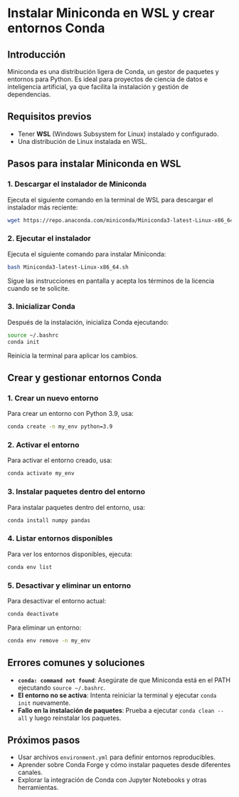 # Instalar Miniconda en WSL y crear entornos Conda

## Introducción
Miniconda es una distribución ligera de Conda, un gestor de paquetes y entornos para Python. Es ideal para proyectos de ciencia de datos e inteligencia artificial, ya que facilita la instalación y gestión de dependencias.

## Requisitos previos
- Tener **WSL** (Windows Subsystem for Linux) instalado y configurado.
- Una distribución de Linux instalada en WSL.

## Pasos para instalar Miniconda en WSL

### 1. Descargar el instalador de Miniconda
Ejecuta el siguiente comando en la terminal de WSL para descargar el instalador más reciente:
```bash
wget https://repo.anaconda.com/miniconda/Miniconda3-latest-Linux-x86_64.sh
```

### 2. Ejecutar el instalador
Ejecuta el siguiente comando para instalar Miniconda:
```bash
bash Miniconda3-latest-Linux-x86_64.sh
```
Sigue las instrucciones en pantalla y acepta los términos de la licencia cuando se te solicite.

### 3. Inicializar Conda
Después de la instalación, inicializa Conda ejecutando:
```bash
source ~/.bashrc
conda init
```
Reinicia la terminal para aplicar los cambios.

## Crear y gestionar entornos Conda

### 1. Crear un nuevo entorno
Para crear un entorno con Python 3.9, usa:
```bash
conda create -n my_env python=3.9
```

### 2. Activar el entorno
Para activar el entorno creado, usa:
```bash
conda activate my_env
```

### 3. Instalar paquetes dentro del entorno
Para instalar paquetes dentro del entorno, usa:
```bash
conda install numpy pandas
```

### 4. Listar entornos disponibles
Para ver los entornos disponibles, ejecuta:
```bash
conda env list
```

### 5. Desactivar y eliminar un entorno
Para desactivar el entorno actual:
```bash
conda deactivate
```
Para eliminar un entorno:
```bash
conda env remove -n my_env
```

## Errores comunes y soluciones
- **`conda: command not found`**: Asegúrate de que Miniconda está en el PATH ejecutando `source ~/.bashrc`.
- **El entorno no se activa**: Intenta reiniciar la terminal y ejecutar `conda init` nuevamente.
- **Fallo en la instalación de paquetes**: Prueba a ejecutar `conda clean --all` y luego reinstalar los paquetes.

## Próximos pasos
- Usar archivos `environment.yml` para definir entornos reproducibles.
- Aprender sobre Conda Forge y cómo instalar paquetes desde diferentes canales.
- Explorar la integración de Conda con Jupyter Notebooks y otras herramientas.
